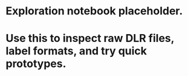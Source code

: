 ﻿# Exploration notebook placeholder.
# Use this to inspect raw DLR files, label formats, and try quick prototypes.
